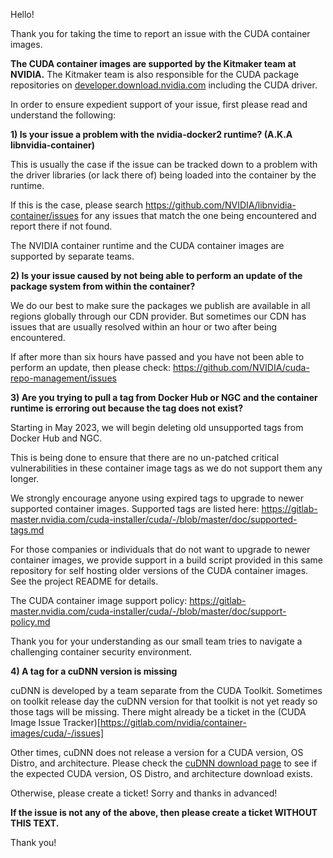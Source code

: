 Hello!

Thank you for taking the time to report an issue with the CUDA container images.

**The CUDA container images are supported by the Kitmaker team at NVIDIA.** The Kitmaker
team is also responsible for the CUDA package repositories on
[developer.download.nvidia.com](http://developer.download.nvidia.com/compute/cuda/repos)
including the CUDA driver.

In order to ensure expedient support of your issue, first please read and understand the
following:

**1) Is your issue a problem with the nvidia-docker2 runtime? (A.K.A
     libnvidia-container)**

   This is usually the case if the issue can be tracked down to a problem with the driver
   libraries (or lack there of) being loaded into the container by the runtime.

   If this is the case, please search https://github.com/NVIDIA/libnvidia-container/issues
   for any issues that match the one being encountered and report there if not found.

   The NVIDIA container runtime and the CUDA container images are supported by separate teams.

**2) Is your issue caused by not being able to perform an update of the package system
     from within the container?**

   We do our best to make sure the packages we publish are available in all regions
   globally through our CDN provider. But sometimes our CDN has issues that are usually
   resolved within an hour or two after being encountered.

   If after more than six hours have passed and you have not been able to perform an
   update, then please check: https://github.com/NVIDIA/cuda-repo-management/issues

**3) Are you trying to pull a tag from Docker Hub or NGC and the container runtime is
     erroring out because the tag does not exist?**

   Starting in May 2023, we will begin deleting old unsupported tags from Docker Hub and NGC.

   This is being done to ensure that there are no un-patched critical vulnerabilities in
   these container image tags as we do not support them any longer.

   We strongly encourage anyone using expired tags to upgrade to newer supported container
   images. Supported tags are listed here:
   https://gitlab-master.nvidia.com/cuda-installer/cuda/-/blob/master/doc/supported-tags.md

   For those companies or individuals that do not want to upgrade to newer container
   images, we provide support in a build script provided in this same repository for
   self hosting older versions of the CUDA container images. See the project README for
   details.

   The CUDA container image support policy:
   https://gitlab-master.nvidia.com/cuda-installer/cuda/-/blob/master/doc/support-policy.md

   Thank you for your understanding as our small team tries to navigate a challenging
   container security environment.

**4) A tag for a cuDNN version is missing**

   cuDNN is developed by a team separate from the CUDA Toolkit. Sometimes on toolkit
   release day the cuDNN version for that toolkit is not yet ready so those tags will be
   missing. There might already be a ticket in the
   (CUDA Image Issue Tracker)[https://gitlab.com/nvidia/container-images/cuda/-/issues]

   Other times, cuDNN does not release a version for a CUDA version, OS Distro, and
   architecture. Please check the [cuDNN download page](https://developer.nvidia.com/rdp/cudnn-download)
   to see if the expected CUDA version, OS Distro, and architecture download exists.

   Otherwise, please create a ticket! Sorry and thanks in advanced!

**If the issue is not any of the above, then please create a ticket WITHOUT THIS TEXT.**

Thank you!
